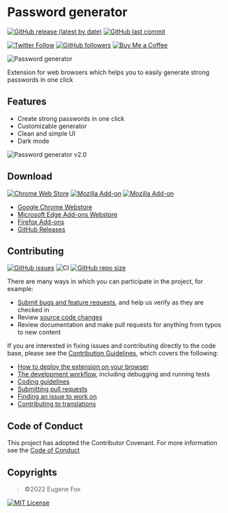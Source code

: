 # Password generator
[![GitHub release (latest by date)](https://img.shields.io/github/v/release/xfox111/PasswordGeneratorExtension)](https://github.com/xfox111/PasswordGeneratorExtension/releases/latest)
[![GitHub last commit](https://img.shields.io/github/last-commit/xfox111/PasswordGeneratorExtension?label=Last+update)](https://github.com/xfox111/PasswordGeneratorExtension/commits/master)

[![Twitter Follow](https://img.shields.io/twitter/follow/xfox111?style=social)](https://twitter.com/xfox111)
[![GitHub followers](https://img.shields.io/github/followers/xfox111?label=Follow%20@xfox111&style=social)](https://github.com/xfox111)
[![Buy Me a Coffee](https://img.shields.io/badge/Buy%20Me%20a%20Coffee-%40xfox111-orange)](https://buymeacoffee.com/xfox111)

![Password generator](https://img1.teletype.in/files/4d/93/4d935519-814b-41b7-a3c0-54503eb4eac7.png)

Extension for web browsers which helps you to easily generate strong passwords in one click

## Features
- Create strong passwords in one click
- Customizable generator
- Clean and simple UI
- Dark mode

![Password generator v2.0](https://img4.teletype.in/files/75/26/752695cc-d757-431a-86e9-189af9c2adb4.png)

## Download
[![Chrome Web Store](https://img.shields.io/chrome-web-store/users/jnjobgjobffgmgfnkpkjfjkkfhfikmfl?label=Chrome%20Webstore%20downloads)](https://chrome.google.com/webstore/detail/jnjobgjobffgmgfnkpkjfjkkfhfikmfl)
[![Mozilla Add-on](https://img.shields.io/amo/users/easy-password-generator?label=Firefox%20Webstore%20downloads)](https://addons.mozilla.org/firefox/addon/easy-password-generator/)
[![Mozilla Add-on](https://img.shields.io/amo/rating/easy-password-generator?label=Firefox%20rating)](https://addons.mozilla.org/firefox/addon/easy-password-generator/)

- [Google Chrome Webstore](https://chrome.google.com/webstore/detail/jnjobgjobffgmgfnkpkjfjkkfhfikmfl)
- [Microsoft Edge Add-ons Webstore](https://microsoftedge.microsoft.com/addons/detail/manimdhobjbkfpeeehlhhneookiokpbj)
- [Firefox Add-ons](https://addons.mozilla.org/en-US/firefox/addon/easy-password-generator/)
- [GitHub Releases](https://github.com/xfox111/PasswordGeneratorExtension/releases/latest)

## Contributing
[![GitHub issues](https://img.shields.io/github/issues/xfox111/PasswordGeneratorExtension)](https://github.com/xfox111/PasswordGeneratorExtension/issues)
![CI](https://github.com/XFox111/PasswordGeneratorExtension/workflows/CI/badge.svg)
[![GitHub repo size](https://img.shields.io/github/repo-size/xfox111/PasswordGeneratorExtension?label=repo%20size)](https://github.com/xfox111/PasswordGeneratorExtension)

There are many ways in which you can participate in the project, for example:
- [Submit bugs and feature requests](https://github.com/xfox111/PasswordGeneratorExtension/issues), and help us verify as they are checked in
- Review [source code changes](https://github.com/xfox111/PasswordGeneratorExtension/pulls)
- Review documentation and make pull requests for anything from typos to new content

If you are interested in fixing issues and contributing directly to the code base, please see the [Contribution Guidelines](https://github.com/XFox111/PasswordGeneratorExtension/blob/master/CONTRIBUTING.md), which covers the following:
- [How to deploy the extension on your browser](https://github.com/XFox111/PasswordGeneratorExtension/blob/master/CONTRIBUTING.md#deploy-test-version-on-your-browser)
- [The development workflow](https://github.com/XFox111/PasswordGeneratorExtension/blob/master/CONTRIBUTING.md#development-workflow), including debugging and running tests
- [Coding guidelines](https://github.com/XFox111/PasswordGeneratorExtension/blob/master/CONTRIBUTING.md#coding-guidelines)
- [Submitting pull requests](https://github.com/XFox111/PasswordGeneratorExtension/blob/master/CONTRIBUTING.md#submitting-pull-requests)
- [Finding an issue to work on](https://github.com/XFox111/PasswordGeneratorExtension/blob/master/CONTRIBUTING.md#finding-an-issue-to-work-on)
- [Contributing to translations](https://github.com/XFox111/PasswordGeneratorExtension/blob/master/CONTRIBUTING.md#contributing-to-translations)

## Code of Conduct
This project has adopted the Contributor Covenant. For more information see the [Code of Conduct](https://github.com/XFox111/PasswordGeneratorExtension/blob/master/CODE_OF_CONDUCT.md)

## Copyrights
> ©2022 Eugene Fox

[![MIT License](https://img.shields.io/github/license/xfox111/PasswordGeneratorExtension)](https://opensource.org/licenses/MIT)
